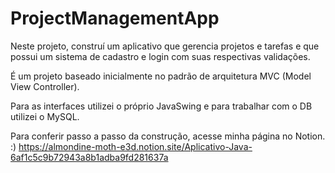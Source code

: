 # ProjectManagementApp
Neste projeto, construí um aplicativo que gerencia projetos e tarefas e que possui um sistema de cadastro e login com suas respectivas validações. 

É um projeto baseado inicialmente no padrão de arquitetura MVC (Model View Controller).

Para as interfaces utilizei o próprio JavaSwing e para trabalhar com o DB utilizei o MySQL.

Para conferir passo a passo da construção, acesse minha página no Notion. :)
https://almondine-moth-e3d.notion.site/Aplicativo-Java-6af1c5c9b72943a8b1adba9fd281637a
